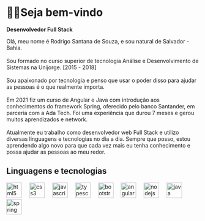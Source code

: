 <h1 align="left">🧑‍💻Seja bem-vindo</h1>


<p align="left"><strong>Desenvolvedor Full Stack</strong></p>


<p align="left">Olá, meu nome é Rodrigo Santana de Souza, e sou natural de Salvador - Bahia.
<br>
<br>
Sou formado no curso superior de tecnologia Análise e Desenvolvimento de Sistemas na Unijorge. [2015 - 2018]
<br>
<br>
Sou apaixonado por tecnologia e penso que usar o poder disso para ajudar as pessoas é o que realmente importa.
<br>
<br>
Em 2021 fiz um curso de Angular e Java com introdução aos conhecimentos do framework Spring, oferecido pelo banco Santander, em parceria com a Ada Tech. Foi uma experiência que durou 7 meses e gerou muitos aprendizados e network.
<br>
<br>
Atualmente eu trabalho como desenvolvedor web Full Stack e utilizo diversas linguagens e tecnologias no dia a dia. Sempre que posso, estou aprendendo algo novo para que cada vez mais eu tenha conhecimento e possa ajudar as pessoas ao meu redor.</p>


<h2 align="left">Linguagens e tecnologias</h2>
<div align="left">
  <img src="https://cdn.jsdelivr.net/gh/devicons/devicon/icons/html5/html5-original.svg" height="40" alt="html5 logo"  />
  <img width="12" />
  <img src="https://cdn.jsdelivr.net/gh/devicons/devicon/icons/css3/css3-original.svg" height="40" alt="css3 logo"  />
  <img width="12" />
  <img src="https://cdn.jsdelivr.net/gh/devicons/devicon/icons/javascript/javascript-original.svg" height="40" alt="javascript logo"  />
  <img width="12" />
  <img src="https://cdn.jsdelivr.net/gh/devicons/devicon/icons/typescript/typescript-original.svg" height="40" alt="typescript logo"  />
  <img width="12" />
  <img src="https://cdn.jsdelivr.net/gh/devicons/devicon/icons/bootstrap/bootstrap-original.svg" height="40" alt="bootstrap logo"  />
  <img width="12" />
  <img src="https://cdn.jsdelivr.net/gh/devicons/devicon/icons/angularjs/angularjs-original.svg" height="40" alt="angularjs logo"  />
  <img width="12" />
  <img src="https://cdn.jsdelivr.net/gh/devicons/devicon/icons/nodejs/nodejs-original.svg" height="40" alt="nodejs logo"  />
  <img width="12" />
  <img src="https://cdn.jsdelivr.net/gh/devicons/devicon/icons/java/java-original.svg" height="40" alt="java logo"  />
  <img width="12" />
  <img src="https://cdn.jsdelivr.net/gh/devicons/devicon/icons/spring/spring-original.svg" height="40" alt="spring logo"  />
</div>
